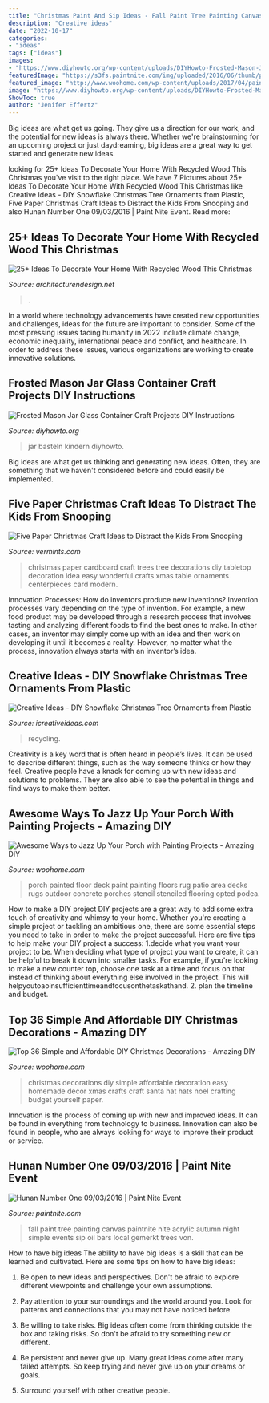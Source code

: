 ```yaml
---
title: "Christmas Paint And Sip Ideas - Fall Paint Tree Painting Canvas Paintnite Nite Acrylic Autumn Night Simple Events Sip Oil Bars Local Gemerkt Trees Von"
description: "Creative ideas"
date: "2022-10-17"
categories:
- "ideas"
tags: ["ideas"]
images:
- "https://www.diyhowto.org/wp-content/uploads/DIYHowto-Frosted-Mason-Jar-Glass-Container-Craft-Projects-DIY-Instructions-02.jpg"
featuredImage: "https://s3fs.paintnite.com/img/uploaded/2016/06/thumb/paintings57758fedec4f4.jpeg"
featured_image: "http://www.woohome.com/wp-content/uploads/2017/04/painted-porch-floor-12.jpg"
image: "https://www.diyhowto.org/wp-content/uploads/DIYHowto-Frosted-Mason-Jar-Glass-Container-Craft-Projects-DIY-Instructions-02.jpg"
ShowToc: true
author: "Jenifer Effertz"
---
```



Big ideas are what get us going. They give us a direction for our work, and the potential for new ideas is always there. Whether we're brainstorming for an upcoming project or just daydreaming, big ideas are a great way to get started and generate new ideas.

	

		
looking for 25+ Ideas To Decorate Your Home With Recycled Wood This Christmas you've visit to the right place. We have 7 Pictures about 25+ Ideas To Decorate Your Home With Recycled Wood This Christmas like Creative Ideas - DIY Snowflake Christmas Tree Ornaments from Plastic, Five Paper Christmas Craft Ideas to Distract the Kids From Snooping and also Hunan Number One 09/03/2016 | Paint Nite Event. Read more:
		
    
## 25+ Ideas To Decorate Your Home With Recycled Wood This Christmas

<img loading=lazy src="https://cdn.architecturendesign.net/wp-content/uploads/2015/12/AD-Ideas-To-Decorate-Your-Home-With-Recycled-Wood-This-02.jpg" onerror="this.onerror=null;this.src='https://tse3.mm.bing.net/th?id=OIP.oRYbCq6wh6aS-Dx9hv2pIQHaJ4&amp;pid=15.1';" alt="25+ Ideas To Decorate Your Home With Recycled Wood This Christmas">

_Source: architecturendesign.net_

>. 

	

In a world where technology advancements have created new opportunities and challenges, ideas for the future are important to consider. Some of the most pressing issues facing humanity in 2022 include climate change, economic inequality, international peace and conflict, and healthcare. In order to address these issues, various organizations are working to create innovative solutions.

    
## Frosted Mason Jar Glass Container Craft Projects DIY Instructions

<img loading=lazy src="https://www.diyhowto.org/wp-content/uploads/DIYHowto-Frosted-Mason-Jar-Glass-Container-Craft-Projects-DIY-Instructions-02.jpg" onerror="this.onerror=null;this.src='https://tse1.mm.bing.net/th?id=OIP.p8g7tlZZ7iMrqFoarJonaQHaRq&amp;pid=15.1';" alt="Frosted Mason Jar Glass Container Craft Projects DIY Instructions">

_Source: diyhowto.org_

>jar basteln kindern diyhowto. 

	

Big ideas are what get us thinking and generating new ideas. Often, they are something that we haven't considered before and could easily be implemented.

    
## Five Paper Christmas Craft Ideas To Distract The Kids From Snooping

<img loading=lazy src="https://cdn1.bigcommerce.com/n-ou1isn/ibk3tn/product_images/uploaded_images/paper-christmas-trees.jpg" onerror="this.onerror=null;this.src='https://tse2.mm.bing.net/th?id=OIP.bchgTOJoFGallguaFhElAAHaKO&amp;pid=15.1';" alt="Five Paper Christmas Craft Ideas to Distract the Kids From Snooping">

_Source: vermints.com_

>christmas paper cardboard craft trees tree decorations diy tabletop decoration idea easy wonderful crafts xmas table ornaments centerpieces card modern. 

	

Innovation Processes: How do inventors produce new inventions?
Invention processes vary depending on the type of invention. For example, a new food product may be developed through a research process that involves tasting and analyzing different foods to find the best ones to make. In other cases, an inventor may simply come up with an idea and then work on developing it until it becomes a reality. However, no matter what the process, innovation always starts with an inventor’s idea.

    
## Creative Ideas - DIY Snowflake Christmas Tree Ornaments From Plastic

<img loading=lazy src="https://www.icreativeideas.com/wp-content/uploads/2014/11/Creative-Ideas-DIY-Plastic-Bottle-Christmas-Tree-10.jpg" onerror="this.onerror=null;this.src='https://tse1.mm.bing.net/th?id=OIP.NBjpyX0QAFQJq_AYulxmkgHaJ4&amp;pid=15.1';" alt="Creative Ideas - DIY Snowflake Christmas Tree Ornaments from Plastic">

_Source: icreativeideas.com_

>recycling. 

	

Creativity is a key word that is often heard in people’s lives. It can be used to describe different things, such as the way someone thinks or how they feel. Creative people have a knack for coming up with new ideas and solutions to problems. They are also able to see the potential in things and find ways to make them better.

    
## Awesome Ways To Jazz Up Your Porch With Painting Projects - Amazing DIY

<img loading=lazy src="http://www.woohome.com/wp-content/uploads/2017/04/painted-porch-floor-12.jpg" onerror="this.onerror=null;this.src='https://tse1.mm.bing.net/th?id=OIP.8eSymdP_hjqSWMeS_BX6JwHaNK&amp;pid=15.1';" alt="Awesome Ways to Jazz Up Your Porch with Painting Projects - Amazing DIY">

_Source: woohome.com_

>porch painted floor deck paint painting floors rug patio area decks rugs outdoor concrete porches stencil stenciled flooring opted podea. 

	

How to make a DIY project
DIY projects are a great way to add some extra touch of creativity and whimsy to your home. Whether you're creating a simple project or tackling an ambitious one, there are some essential steps you need to take in order to make the project successful. Here are five tips to help make your DIY project a success: 
1.decide what you want your project to be. When deciding what type of project you want to create, it can be helpful to break it down into smaller tasks. For example, if you're looking to make a new counter top, choose one task at a time and focus on that instead of thinking about everything else involved in the project. This will helpyoutoaoinsufficienttimeandfocusonthetaskathand. 
2. plan the timeline and budget.

    
## Top 36 Simple And Affordable DIY Christmas Decorations - Amazing DIY

<img loading=lazy src="http://www.woohome.com/wp-content/uploads/2013/11/DIY-Christmas-Decorations-6.jpg" onerror="this.onerror=null;this.src='https://tse4.mm.bing.net/th?id=OIP.n35CC_9QIQO3zp8mQHL5OAHaJ4&amp;pid=15.1';" alt="Top 36 Simple and Affordable DIY Christmas Decorations - Amazing DIY">

_Source: woohome.com_

>christmas decorations diy simple affordable decoration easy homemade decor xmas crafts craft santa hat hats noel crafting budget yourself paper. 

	

Innovation is the process of coming up with new and improved ideas. It can be found in everything from technology to business. Innovation can also be found in people, who are always looking for ways to improve their product or service.

    
## Hunan Number One 09/03/2016 | Paint Nite Event

<img loading=lazy src="https://s3fs.paintnite.com/img/uploaded/2016/06/thumb/paintings57758fedec4f4.jpeg" onerror="this.onerror=null;this.src='https://tse3.mm.bing.net/th?id=OIP.lFasYX5P7c98GNWwI0uZcQHaKf&amp;pid=15.1';" alt="Hunan Number One 09/03/2016 | Paint Nite Event">

_Source: paintnite.com_

>fall paint tree painting canvas paintnite nite acrylic autumn night simple events sip oil bars local gemerkt trees von. 

	

How to have big ideas
The ability to have big ideas is a skill that can be learned and cultivated. Here are some tips on how to have big ideas:
1. Be open to new ideas and perspectives. Don't be afraid to explore different viewpoints and challenge your own assumptions.

2. Pay attention to your surroundings and the world around you. Look for patterns and connections that you may not have noticed before.

3. Be willing to take risks. Big ideas often come from thinking outside the box and taking risks. So don't be afraid to try something new or different.

4. Be persistent and never give up. Many great ideas come after many failed attempts. So keep trying and never give up on your dreams or goals.

5. Surround yourself with other creative people.

